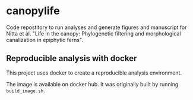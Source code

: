 # canopylife

Code repostitory to run analyses and generate figures and manuscript for Nitta et al. "Life in the canopy: Phylogenetic filtering and morphological canalization in epiphytic ferns".

## Reproducible analysis with docker

This project uses docker to create a reproducible analysis environment.

The image is available on docker hub. It was originally built by running `build_image.sh`.
